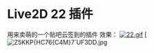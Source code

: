 # Live2D 22 插件
用来卖萌的一个贴吧云签到的插件
效果：
[![22.gif](https://s27.postimg.org/cv3mda78j/image.gif)](https://postimg.org/image/p9qedlyqn/)
[![Z5KKP{HC76{C4M}7[`UF3DD.jpg](https://s27.postimg.org/g383qbtib/Z5_KKP_HC76_C4_M_7_UF3_DD.jpg)](https://postimg.org/image/6ioh3g467/)
